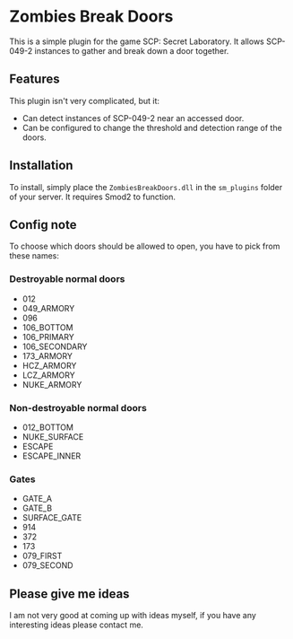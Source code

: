 # Zombies Break Doors
This is a simple plugin for the game SCP: Secret Laboratory. It allows SCP-049-2 instances to gather and break down a door together.

## Features
This plugin isn't very complicated, but it:
- Can detect instances of SCP-049-2 near an accessed door.
- Can be configured to change the threshold and detection range of the doors.

## Installation
To install, simply place the ```ZombiesBreakDoors.dll``` in the ```sm_plugins``` folder of your server. It requires Smod2 to function.

## Config note
To choose which doors should be allowed to open, you have to pick from these names:
### Destroyable normal doors
- 012
- 049_ARMORY
- 096
- 106_BOTTOM
- 106_PRIMARY
- 106_SECONDARY
- 173_ARMORY
- HCZ_ARMORY
- LCZ_ARMORY
- NUKE_ARMORY

### Non-destroyable normal doors
- 012_BOTTOM
- NUKE_SURFACE
- ESCAPE
- ESCAPE_INNER

### Gates
- GATE_A
- GATE_B
- SURFACE_GATE
- 914
- 372
- 173
- 079_FIRST
- 079_SECOND

## Please give me ideas
I am not very good at coming up with ideas myself, if you have any interesting ideas please contact me.

